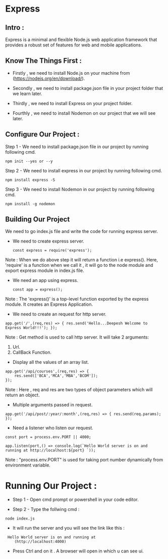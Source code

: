 # Express #

## Intro :
Express is a minimal and flexible Node.js web application framework that provides a robust set of features for web and mobile applications.

## Know The Things First :

- Firstly , we need to install Node.js on your machine from (https://nodejs.org/en/download/).

- Secondly , we need to install package.json file in your project folder that we learn later.

- Thirdly , we need to install Express on your project folder.

- Fourthly , we need to install Nodemon on our project that we will see later.

## Configure Our Project :

Step 1 - We need to install package.json file in our project by running following cmd.
```
npm init --yes or --y
```

Step 2 - We need to install express in our project by running following cmd.
```
npm install express -S
```

Step 3 - We need to install Nodemon in our project by running following cmd.
```
npm install -g nodemon
```

## Building Our Project

 We need to go index.js file and write the code for running express server.

* We need to create express server.
    ```
    const express = require('express');
    ```
    
Note : When we do above step it will return a function i.e express().  Here, 'require' is a function when we call it , it will go to the node module and export express module in index.js file.  

* We need an app using express.
   ```
   const app = express();
   ```

Note : The 'express()' is a top-level function exported by the express module. It creates an Express Application.

* We need to create an request for http server.
```
app.get('/',(req,res) => { res.send('Hello...Deepesh Welcome to Express World!!!'); });
```
Note : Get method is used to call http server. It will take 2 arguments:

1. Url.
2. CallBack Function. 

* Display all the values of an array list.
```
app.get('/api/courses',(req,res) => {
    res.send(['BCA','MCA','MBA','BCOM']);
});
```
Note : Here , req and res are two types of object parameters which will return an object.


* Multiple arguments passed in request.
```
app.get('/api/post/:year/:month',(req,res) => { res.send(req.params); });
```

* Need a listener who listen our request. 
``` 
const port = process.env.PORT || 4000;

app.listen(port,() => console.log(`Hello World server is on and running at http://localhost:${port} `));
```
Note : "process.env.PORT" is used for taking port 
 number dynamically from environment variable.

# Running Our Project :

* Step 1 -  Open cmd prompt or powershell in your code editor.

* Step 2 - Type the follwing cmd :
```
node index.js
```
* It will run the server and you will see the link like this :
```
 Hello World server is on and running at
    (http://localhost:4000)
```
* Press Ctrl and on it . A browser will open in which u can see ui.


